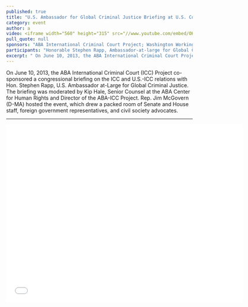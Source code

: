 ```yaml
---
published: true
title: "U.S. Ambassador for Global Criminal Justice Briefing at U.S. Congress"
category: event
author: a
video: <iframe width="560" height="315" src="//www.youtube.com/embed/OKxzXnHFWuM" frameborder="0" allowfullscreen></iframe> 
pull_quote: null
sponsors: "ABA International Criminal Court Project; Washington Working Group on the ICC"
participants: "Honorable Stephen Rapp, Ambassador-at-large for Global Criminal Justice; Moderator Kip Hale, Senior Counsel at the ABA Center for Human Rights and Director of the ABA International Criminal Court Project"
excerpt: " On June 10, 2013, the ABA International Criminal Court Project sponsored a congressional briefing on the ICC and US-ICC relations with Hon. Stephen Rapp, U.S. Ambassador at-Large for Global Criminal Justice."
---
```



On June 10, 2013, the ABA International Criminal Court (ICC) Project co-sponsored a congressional briefing on the ICC and U.S.-ICC relations with Hon. Stephen Rapp, U.S. Ambassador at-Large for Global Criminal Justice. The briefing was moderated by Kip Hale, Senior Counsel at the ABA Center for Human Rights and Director of the ABA-ICC Project. Rep. Jim McGovern (D-MA) hosted the event, which drew a packed room of Senate and House staff, foreign government representatives, and civil society advocates.

---

<iframe width="640" height="480" src="//www.youtube.com/embed/pXC1HlydJXg" frameborder="0" allowfullscreen></iframe>
